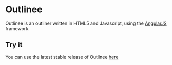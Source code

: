 # Outlinee

Outlinee is an outliner written in HTML5 and Javascript, using the
[AngularJS](http://www.angularjs.org) framework.

## Try it
You can use the latest stable release of Outlinee [here](http://outlinee.com)
